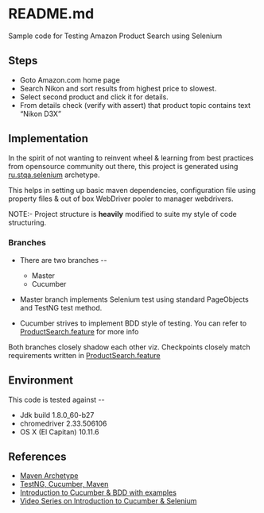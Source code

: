 # README.md
Sample code for Testing Amazon Product Search using Selenium

## Steps
- Goto Amazon.com home page
- Search Nikon and sort results from highest price to slowest.
- Select second product and click it for details.
- From details check (verify with assert) that product topic contains text “Nikon D3X”

## Implementation

In the spirit of not wanting to reinvent wheel & learning from best practices from opensource community out there, this project is generated using [ru.stqa.selenium](https://mvnrepository.com/artifact/ru.stqa.selenium/webdriver-testng-archetype/4.2) archetype.

This helps in setting up basic maven dependencies, configuration file using property files & out of box WebDriver pooler to manager webdrivers.

NOTE:- Project structure is **heavily** modified to suite my style of code structuring.

### Branches

* There are two branches --
    * Master
    * Cucumber

* Master branch implements Selenium test using standard PageObjects and TestNG test method. 
* Cucumber strives to implement BDD style of testing. You can refer to [ProductSearch.feature](https://github.com/mrudulp/amz_search/blob/cucumber/src/test/java/com/sits/amz/features/ProductSearch.feature) for more info

Both branches closely shadow each other viz. Checkpoints closely match requirements written in [ProductSearch.feature](https://github.com/mrudulp/amz_search/blob/cucumber/src/test/java/com/sits/amz/features/ProductSearch.feature) 

## Environment

This code is tested against --
* Jdk build 1.8.0_60-b27 
* chromedriver 2.33.506106
* OS X (El Capitan) 10.11.6


## References

* [Maven Archetype](https://maven.apache.org/guides/introduction/introduction-to-archetypes.html)
* [TestNG, Cucumber, Maven](https://medium.com/agile-vision/cucumber-bdd-part-2-creating-a-sample-java-project-with-cucumber-testng-and-maven-127a1053c180)
* [Introduction to Cucumber & BDD with examples](https://automationrhapsody.com/introduction-to-cucumber-and-bdd-with-examples/)
* [Video Series on Introduction to Cucumber & Selenium](https://www.youtube.com/watch?v=TUX7ntXlVkc&list=PL6tu16kXT9PpteusHGISu_lHcV6MbBtA6)
